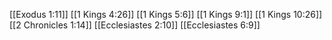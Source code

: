 [[Exodus 1:11]]
[[1 Kings 4:26]]
[[1 Kings 5:6]]
[[1 Kings 9:1]]
[[1 Kings 10:26]]
[[2 Chronicles 1:14]]
[[Ecclesiastes 2:10]]
[[Ecclesiastes 6:9]]
